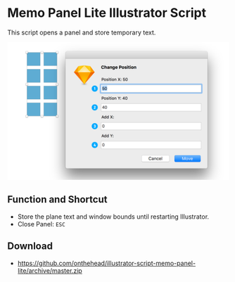 # Memo Panel Lite Illustrator Script
This script opens a panel and store temporary text.

<img src="https://github.com/onthehead/sketch-plugin-change-position/blob/master/img/preview.png" alt="Preview Memo Panel Lite"/>

## Function and Shortcut

* Store the plane text and window bounds until restarting Illustrator.
* Close Panel: `ESC`


## Download

* https://github.com/onthehead/illustrator-script-memo-panel-lite/archive/master.zip
